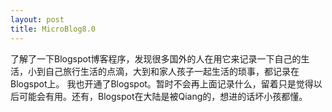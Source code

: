 ```yaml
---
layout: post
title: MicroBlog8.0
---
```


了解了一下Blogspot博客程序，发现很多国外的人在用它来记录一下自己的生活，小到自己旅行生活的点滴，大到和家人孩子一起生活的琐事，都记录在Blogspot上。
我也开通了Blogspot。暂时不会再上面记录什么，留着只是觉得以后可能会有用。还有，Blogspot在大陆是被Qiang的，想进的话坏小孩都懂。